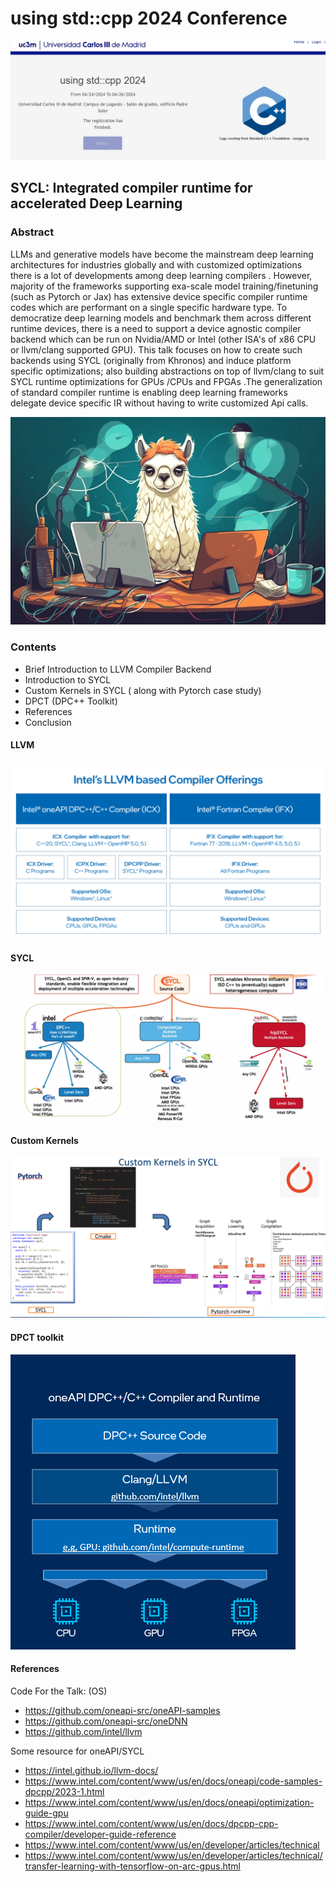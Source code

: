 # using std::cpp 2024 Conference 

<img src = "img/1.png">

## SYCL: Integrated compiler runtime for accelerated Deep Learning 

### Abstract


LLMs and generative models have become the mainstream deep learning architectures for industries globally and with customized optimizations there is a lot of developments among deep learning compilers . However, majority of the frameworks supporting exa-scale model training/finetuning (such as Pytorch or Jax) has extensive device specific compiler runtime codes which are performant on a single specific hardware type. To democratize deep learning models and benchmark them across different runtime devices, there is a need to support a device agnostic compiler backend which can be run on Nvidia/AMD or Intel (other ISA's of x86 CPU or llvm/clang supported GPU). This talk focuses on how to create such backends using SYCL (originally from Khronos) and induce platform specific optimizations; also building abstractions on top of llvm/clang to suit SYCL runtime optimizations for GPUs /CPUs and FPGAs .The generalization of standard compiler runtime is enabling deep learning frameworks delegate device specific IR without having to write customized Api calls. 



<img src = "img/3.webp">


### Contents

- Brief Introduction to LLVM Compiler Backend 
- Introduction to SYCL 
- Custom Kernels in SYCL ( along with Pytorch case study)
- DPCT (DPC++ Toolkit)
- References 
- Conclusion


#### LLVM


<img src="img/2.png">


#### SYCL


<img src = "img/4.png">


#### Custom Kernels


<img src = "img/5.png">


#### DPCT toolkit


<img src = "img/6.png">


#### References

Code For the Talk: (OS)

- https://github.com/oneapi-src/oneAPI-samples
- https://github.com/oneapi-src/oneDNN
- https://github.com/intel/llvm

Some resource for oneAPI/SYCL
 
- https://intel.github.io/llvm-docs/
- https://www.intel.com/content/www/us/en/docs/oneapi/code-samples-dpcpp/2023-1.html
- https://www.intel.com/content/www/us/en/docs/oneapi/optimization-guide-gpu
- https://www.intel.com/content/www/us/en/docs/dpcpp-cpp-compiler/developer-guide-reference
- https://www.intel.com/content/www/us/en/developer/articles/technical
- https://www.intel.com/content/www/us/en/developer/articles/technical/transfer-learning-with-tensorflow-on-arc-gpus.html


